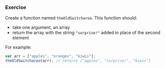 <!--{ ids:[186], language:'JavaScript', type:'workshop', order: 5, name:'Add and Remove Elements', description:'Use the `splice()` method to manipulate an array' } -->

### Exercise

Create a function named `theOldSwitcharoo`. This function should:

  - take one argument, an array
  - return the array with the string `"surprise!"` added in place of the second element

For example:

```js
var arr = ["apples", "oranges", "kiwis"];
theOldSwitcharoo(arr); // returns ["apples", "surprise!", "kiwis"]
```
